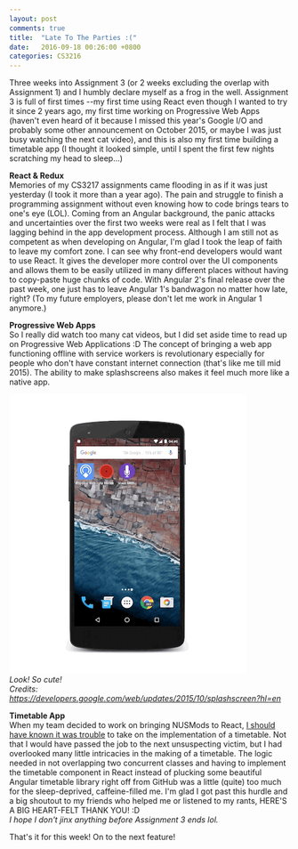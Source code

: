 ```yaml
---
layout: post
comments: true
title:  "Late To The Parties :("
date:   2016-09-18 00:26:00 +0800
categories: CS3216
---
```


Three weeks into Assignment 3 (or 2 weeks excluding the overlap with Assignment 1) and I humbly declare myself as a frog in the well. Assignment 3 is full of first times --my first time using React even though I wanted to try it since 2 years ago, my first time working on Progressive Web Apps (haven't even heard of it because I missed this year's Google I/O and probably some other announcement on October 2015, or maybe I was just busy watching the next cat video), and this is also my first time building a timetable app (I thought it looked simple, until I spent the first few nights scratching my head to sleep...)

**React & Redux**  
Memories of my CS3217 assignments came flooding in as if it was just yesterday (I took it more than a year ago). The pain and struggle to finish a programming assignment without even knowing how to code brings tears to one's eye (LOL). Coming from an Angular background, the panic attacks and uncertainties over the first two weeks were real as I felt that I was lagging behind in the app development process. Although I am still not as competent as when developing on Angular, I'm glad I took the leap of faith to leave my comfort zone. I can see why front-end developers would want to use React. It gives the developer more control over the UI components and allows them to be easily utilized in many different places without having to copy-paste huge chunks of code. With Angular 2's final release over the past week, one just has to leave Angular 1's bandwagon no matter how late, right? (To my future employers, please don't let me work in Angular 1 anymore.)

**Progressive Web Apps**  
So I really did watch too many cat videos, but I did set aside time to read up on Progressive Web Applications :D The concept of bringing a web app functioning offline with service workers is revolutionary especially for people who don't have constant internet connection (that's like me till mid 2015). The ability to make splashscreens also makes it feel much more like a native app.

![Splashscreen](/images/progwebapp/splashscreen.gif)  
*Look! So cute!  
Credits: https://developers.google.com/web/updates/2015/10/splashscreen?hl=en*

**Timetable App**  
When my team decided to work on bringing NUSMods to React, [I should have known it was trouble](https://www.youtube.com/watch?v=vNoKguSdy4Y) to take on the implementation of a timetable. Not that I would have passed the job to the next unsuspecting victim, but I had overlooked many little intricacies in the making of a timetable. The logic needed in not overlapping two concurrent classes and having to implement the timetable component in React instead of plucking some beautiful Angular timetable library right off from GitHub was a little (quite) too much for the sleep-deprived, caffeine-filled me. I'm glad I got past this hurdle and a big shoutout to my friends who helped me or listened to my rants, HERE'S A BIG HEART-FELT THANK YOU! :D  
*I hope I don't jinx anything before Assignment 3 ends lol.*

That's it for this week! On to the next feature!